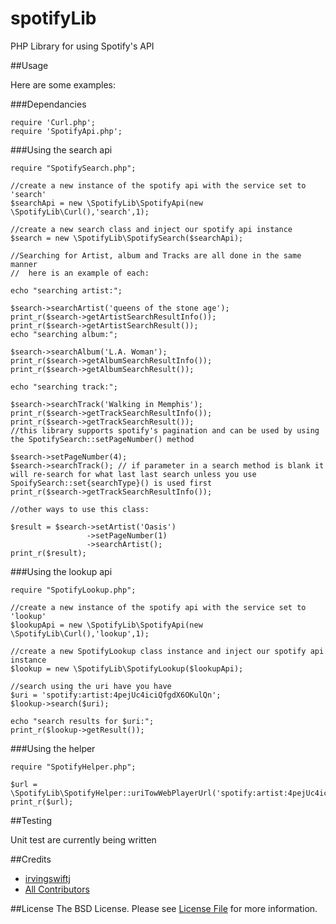 spotifyLib
==========

PHP Library for using Spotify's API

##Usage

Here are some examples:

###Dependancies
```
require 'Curl.php';
require 'SpotifyApi.php';
```


###Using the search api

```
require "SpotifySearch.php";

//create a new instance of the spotify api with the service set to 'search'
$searchApi = new \SpotifyLib\SpotifyApi(new \SpotifyLib\Curl(),'search',1);

//create a new search class and inject our spotify api instance
$search = new \SpotifyLib\SpotifySearch($searchApi);

//Searching for Artist, album and Tracks are all done in the same manner
//  here is an example of each:

echo "searching artist:";

$search->searchArtist('queens of the stone age');
print_r($search->getArtistSearchResultInfo());
print_r($search->getArtistSearchResult());
echo "searching album:";

$search->searchAlbum('L.A. Woman');
print_r($search->getAlbumSearchResultInfo());
print_r($search->getAlbumSearchResult());

echo "searching track:";

$search->searchTrack('Walking in Memphis');
print_r($search->getTrackSearchResultInfo());
print_r($search->getTrackSearchResult());
//this library supports spotify's pagination and can be used by using the SpotifySearch::setPageNumber() method

$search->setPageNumber(4);
$search->searchTrack(); // if parameter in a search method is blank it will re-search for what last last search unless you use SpoifySearch::set{searchType}() is used first
print_r($search->getTrackSearchResultInfo());

//other ways to use this class:

$result = $search->setArtist('Oasis')
                 ->setPageNumber(1)
                 ->searchArtist();
print_r($result);
```

###Using the lookup api
```
require "SpotifyLookup.php";

//create a new instance of the spotify api with the service set to 'lookup'
$lookupApi = new \SpotifyLib\SpotifyApi(new \SpotifyLib\Curl(),'lookup',1);

//create a new SpotifyLookup class instance and inject our spotify api instance
$lookup = new \SpotifyLib\SpotifyLookup($lookupApi);

//search using the uri have you have
$uri = 'spotify:artist:4pejUc4iciQfgdX6OKulQn';
$lookup->search($uri);

echo "search results for $uri:";
print_r($lookup->getResult());
```

###Using the helper

 ```
require "SpotifyHelper.php";

$url = \SpotifyLib\SpotifyHelper::uriTowWebPlayerUrl('spotify:artist:4pejUc4iciQfgdX6OKulQn');
print_r($url);
```

##Testing

Unit test are currently being written

##Credits
- [irvingswiftj](https://github.com/:irvingswiftj)
- [All Contributors](https://github.com/irvingswiftj/spotifyLib/contributors)

##License
The BSD License. Please see [License File](https://github.com/irvingswiftj/spotifyLib/blob/master/LICENSE) for more information.